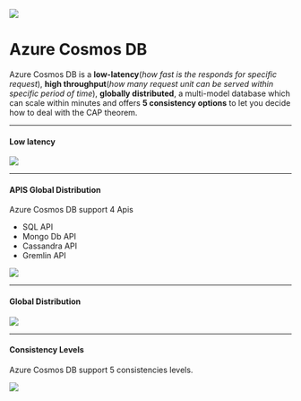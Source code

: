 ![](https://i1.wp.com/whyazure.in/wp-content/uploads/2017/09/COSMOSDB.png?fit=225%2C225&ssl=1)

Azure Cosmos DB
==============


Azure Cosmos DB is a **low-latency**(*how fast is the responds for specific request*), **high throughput**(*how many request unit can be served within specific period of time*), **globally distributed**, a multi-model database which can scale within minutes and offers **5 consistency options** to let you decide how to deal with the CAP theorem.


------------

#### Low latency
![](https://i2.wp.com/blog.thingx.cloud/wp-content/uploads/2018/10/image-31.png)

------------

#### APIS Global Distribution
Azure Cosmos DB support 4 Apis
- SQL API
- Mongo Db API
- Cassandra API
- Gremlin API

![](https://docs.microsoft.com/en-us/azure/cosmos-db/media/introduction/azure-cosmos-db.png)


------------



#### Global Distribution

![](https://i1.wp.com/blog.thingx.cloud/wp-content/uploads/2018/10/image-30.png)


------------



#### Consistency Levels
Azure Cosmos DB support 5 consistencies levels.

![](https://i0.wp.com/blog.nitrix-reloaded.com/wp-content/uploads/2018/10/image-13.png)





